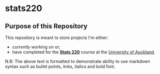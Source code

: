 # stats220

## Purpose of this Repository

This repository is meant to store projects I'm either:
* *currently* working on or; 
* have completed 
for the [**Stats 220**](https://courseoutline.auckland.ac.nz/dco/course/STATS/220/1213) course at the [University of Auckland](https://www.auckland.ac.nz/en.html). 

N.B: The above text is formatted to demonstrate ability to use markdown syntax such as bullet points, links, italics and bold font. 



